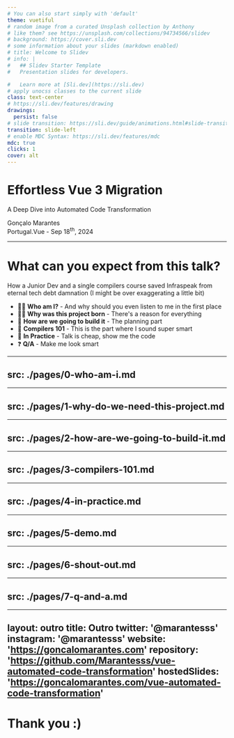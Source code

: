 ```yaml
---
# You can also start simply with 'default'
theme: vuetiful
# random image from a curated Unsplash collection by Anthony
# like them? see https://unsplash.com/collections/94734566/slidev
# background: https://cover.sli.dev
# some information about your slides (markdown enabled)
# title: Welcome to Slidev
# info: |
#   ## Slidev Starter Template
#   Presentation slides for developers.

#   Learn more at [Sli.dev](https://sli.dev)
# apply unocss classes to the current slide
class: text-center
# https://sli.dev/features/drawing
drawings:
  persist: false
# slide transition: https://sli.dev/guide/animations.html#slide-transitions
transition: slide-left
# enable MDC Syntax: https://sli.dev/features/mdc
mdc: true
clicks: 1
cover: alt
---
```


# Effortless Vue 3 Migration

A Deep Dive into Automated Code Transformation

<div font="thin">Gonçalo Marantes</div>
<div font="thin">Portugal.Vue - Sep 18<sup>th</sup>, 2024</div>

---

# What can you expect from this talk?

How a Junior Dev and a single compilers course saved Infraspeak from eternal tech debt damnation
<span text="sm" font="thin">(I might be over exaggerating a little bit)</span>

- 🙋‍♂️ **Who am I?** - And why should you even listen to me in the first place
- 🧑‍💻 **Why was this project born** - There's a reason for everything
- 🧮 **How are we going to build it** - The planning part
- 🌳 **Compilers 101** - This is the part where I sound super smart
- 🏃 **In Practice** - Talk is cheap, show me the code
- ❓ **Q/A** - Make me look smart

---
src: ./pages/0-who-am-i.md
---

---
src: ./pages/1-why-do-we-need-this-project.md
---

---
src: ./pages/2-how-are-we-going-to-build-it.md
---

---
src: ./pages/3-compilers-101.md
---

---
src: ./pages/4-in-practice.md
---

---
src: ./pages/5-demo.md
---

---
src: ./pages/6-shout-out.md
---

---
src: ./pages/7-q-and-a.md
---

---
layout: outro 
title: Outro
twitter: '@marantesss'
instagram: '@marantesss'
website: 'https://goncalomarantes.com'
repository: 'https://github.com/Marantesss/vue-automated-code-transformation'
hostedSlides: 'https://goncalomarantes.com/vue-automated-code-transformation'
---

# Thank you :)

